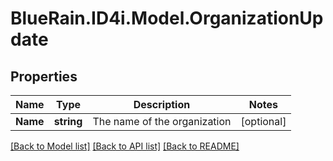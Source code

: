 # BlueRain.ID4i.Model.OrganizationUpdate
## Properties

Name | Type | Description | Notes
------------ | ------------- | ------------- | -------------
**Name** | **string** | The name of the organization | [optional] 

[[Back to Model list]](../README.md#documentation-for-models) [[Back to API list]](../README.md#documentation-for-api-endpoints) [[Back to README]](../README.md)

